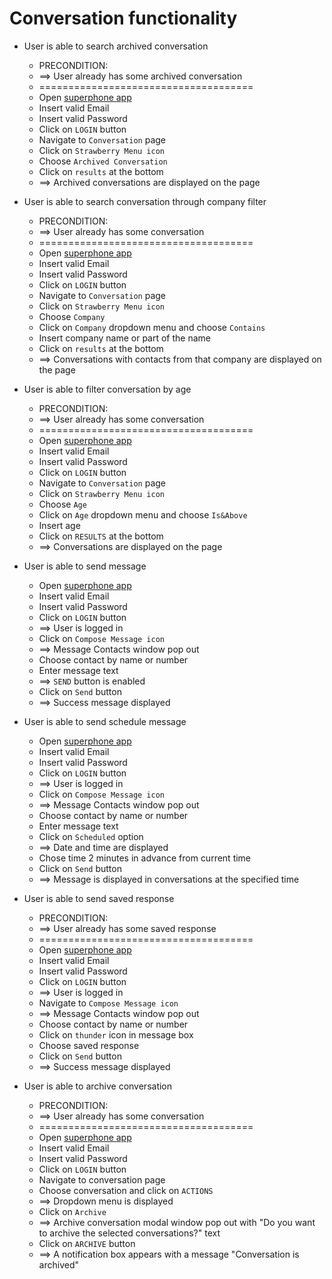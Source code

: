 # Conversation functionality

* User is able to search archived conversation
    * PRECONDITION:
    * ==> User already has some archived conversation
    * =====================================
    * Open [superphone app](https://app.superphone-stage.com)
    * Insert valid Email 
    * Insert valid Password
    * Click on `LOGIN` button
    * Navigate to `Conversation` page
    * Click on `Strawberry Menu icon`
    * Choose `Archived Conversation`
    * Click on `results` at the bottom
    * ==> Archived conversations are displayed on the page

* User is able to search conversation through company filter
    * PRECONDITION:
    * ==> User already has some conversation
    * =====================================
    * Open [superphone app](https://app.superphone-stage.com)
    * Insert valid Email
    * Insert valid Password
    * Click on `LOGIN` button
    * Navigate to `Conversation` page
    * Click on `Strawberry Menu icon` 
    * Choose `Company`
    * Click on `Company` dropdown menu and choose `Contains`
    * Insert company name or part of the name
    * Click on `results` at the bottom
    * ==> Conversations with contacts from that company are displayed on the page
  
* User is able to filter conversation by age
    * PRECONDITION:
    * ==> User already has some conversation
    * =====================================
    * Open [superphone app](https://app.superphone-stage.com)
    * Insert valid Email
    * Insert valid Password
    * Click on `LOGIN` button
    * Navigate to `Conversation` page
    * Click on `Strawberry Menu icon`
    * Choose `Age` 
    * Click on `Age` dropdown menu and choose `Is&Above`
    * Insert age
    * Click on `RESULTS` at the bottom
    * ==> Conversations are displayed on the page

* User is able to send message
    * Open [superphone app](https://app.superphone-stage.com)
    * Insert valid Email
    * Insert valid Password
    * Click on `LOGIN` button
    * ==> User is logged in
    * Click on `Compose Message icon`
    * ==> Message Contacts window pop out
    * Choose contact by name or number
    * Enter message text
    * ==> `SEND` button is enabled
    * Click on `Send` button
    * ==> Success message displayed

* User is able to send schedule message 
    * Open [superphone app](https://app.superphone-stage.com)
    * Insert valid Email
    * Insert valid Password
    * Click on `LOGIN` button
    * ==> User is logged in
    * Click on `Compose Message icon`
    * ==> Message Contacts window pop out
    * Choose contact by name or number
    * Enter message text
    * Click on `Scheduled` option
    * ==> Date and time are displayed
    * Chose time 2 minutes in advance from current time
    * Click on `Send` button
    * ==> Message is displayed in conversations at the specified time

* User is able to send saved response
    *  PRECONDITION:
    * ==> User already has some saved response
    * =====================================
    * Open [superphone app](https://app.superphone-stage.com)
    * Insert valid Email
    * Insert valid Password
    * Click on `LOGIN` button
    * ==> User is logged in
    * Navigate to `Compose Message icon`
    * ==> Message Contacts window pop out
    * Choose contact by name or number
    * Click on `thunder` icon in message box
    * Choose saved response
    * Click on `Send` button
    * ==> Success message displayed

* User is able to archive conversation
   * PRECONDITION:
   * ==> User already has some conversation
   * =====================================
   * Open [superphone app](https://app.superphone-stage.com)
   * Insert valid Email
   * Insert valid Password
   * Click on `LOGIN` button
   * Navigate to conversation page
   * Choose conversation and click on `ACTIONS` 
   * ==> Dropdown menu is displayed
   * Click on `Archive`
   * ==> Archive conversation modal window pop out with "Do you want to archive the selected conversations?" text
   * Click on `ARCHIVE` button 
   * ==> A notification box appears with a message "Conversation is archived"